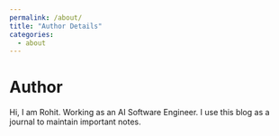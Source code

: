 ```yaml
---
permalink: /about/
title: "Author Details"
categories:
  - about
---
```


# Author
Hi, I am Rohit. Working as an AI Software Engineer. I use this blog as a journal to maintain important notes.